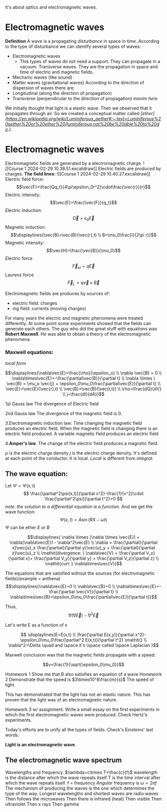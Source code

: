 It's about optics and electromagnetic waves.

# Electromagnetic waves
**Definition** A wave is a propagating *disturbance* in space in time.
According to the type of disturbance we can identify several types of waves:
* Electromagnetic waves
	* This types of waves do not need a support. They can propagate in a vacuum. Transverse waves. They are the propagation in space and time of electric and magnetic fields.
* Mechanic waves (like sound)
* Matter waves (gravitational waves)
According to the direction of dispersion of waves there are:
* Longitudinal (along the direction of propagation)
* Transverse (perpendicular to the direction of propagation)
_manim here_

We initially thought that light is a elastic wave. Then we observed that it propagates through air. So we created a conceptual matter called *[ether](https://en.wikipedia.org/wiki/Luminiferous_aether#:~:text=Luminiferous%20aether%20or%20ether%20(luminiferous,not%20be%20able%20to%20do.)*.

# Electromagnetic waves
Electromagnetic fields are generated by a electromagnetic charge.
![[Course 1 2024-02-29 10.38.51.excalidraw]]
Electric fields are produced by charges.
**The field lines:**
![[Course 1 2024-02-29 10.40.27.excalidraw]]
Electric field force:
$$\vec{F}=\frac{Qq_t}{4\pi\epsilon_0r^2}\cdot\frac{\vec{r}}{r}$$
Electric intensity:
$$\vec{E}=\frac{\vec{F}}{q_t}$$
Electric induction:
$$\vec{D}=\epsilon_0\vec{E}$$
Magnetic induction:
$$\displaylines{\vec{B}=\vec{B}(\vec{r},t) \\ B=\mu_0\frac{I}{2\pi r}}$$
Magnetic intensity:
$$\vec{H}=\frac{\vec{B}}{\mu_0}$$
Electric force
$$\vec{F}_{el}=q\vec{E}$$
Laurenz force
$$\vec{F}_L=q\vec{v}\times\vec{B}$$

Electromagnetic fields are produces by sources of:
* electric field: charges
* mg field: currents (moving charges)

For many years the electric and magnetic phenomena were treated differently.
At some point some experiments showed that the fields can generate each others. The guy who did the great stuff with equations was **Robert Maxwell**.
He was able to obtain a theory of the electromagnetic phenomena.

### Maxwell equations:
_local form_

$$\displaylines{\nabla\vec{E}=\frac{\rho}{\epsilon_o} \\ \nabla \vec{B} = 0 \\ \nabla\times\vec{E}=-\frac{\partial\vec{B}}{\partial t} \\ \nabla \times \ \vec{B} = \mu_o \vec{j} + \epsilon_0\mu_0\frac{\partial\vec{E}}{\partial t} \\ \vec{E}=\vec{E}(\vec{r},t) \\ \vec{B}=\vec{B}(\vec{r,t}) \\ \rho=\frac{dQ}{dV} \\ j=\frac{dI}{dA}}$$

1st Gauss law
The divergence of Electric field

2nd Gauss law 
The divergence of the magnetic field is 0.

3.Electromagnetic induction law:
Time changing the magnetic field produces an electric field.
When the magnetic field is changing there is an electric field produced.
A variable magnetic field produces an electric field

4.**Amper's law**.
The change of the electric field produces a magnetic field.

$\rho$ is the electric charge density
$j$ is the electric charge density. It's defined at each point of the conductor. It is local. *Local* is different from *integral*.

## The wave equation:
Let $\Psi=\Psi(x,t)$
$$
\frac{\partial^2\psi(x,t)}{\partial x^2}-\frac{1}{v^2}\cdot \frac{\partial^2\psi}{\partial t^2}=0
$$
_note: the solution to a differential equation is a function._
And we get the wave function:
$$\Psi(x,t)=A\sin(RX-\omega t)$$
$\Psi$ can be ether $E$ or  $B$

$$\displaylines{ \nabla \times (\nabla \times \vec{E}) = \nabla(\nabla\vec{E}) - \nabla^2\vec{E} \\ \nabla = \frac{\partial}{\partial x}\vec{u}_x \frac{\partial}{\partial y}\vec{u}_y + \frac{\partial}{\partial z}\vec{u}_z \\ \mathit{divergence: } \nabla\vec{V} = \frac{\partial V_x}{\partial x}+ \frac{\partial V_y}{\partial y} + \frac{\partial V_z}{\partial z} \\ \mathit{curl: } \nabla\times\vec{V}}$$

The equations that are satisfied without the sources (for electromagnetic fields)(example = anthena)
$$\displaylines{\nabla\vec{E}=0 \\ \nabla\vec{B}=0 \\ \nabla\times\vec{E}=-\frac{\partial \vec{V}}{\partial t} \\ \nabla\times\vec{B}=\epsilon_0\mu_0\frac{\partial\vec{E}}{\partial t}}$$

Thus,
$$\nabla(\nabla\vec{E})-\nabla^2\vec{E}$$

Let's write E as a function of x

$$
\displaylines{E=E(x,t) \\ 
\frac{\partial E(x,y)}{\partial x^2}-\epsilon_0\mu_0\frac{\partial^2 E(x,t)}{\partial t^2} \mathit{}
\\
\nabla^2=\Delta \quad and \space it's \space called \space Laplacian
}$$

Maxwell conclusion was that the magnetic fields propagate with a speed:


$$v=\frac{1}{\sqrt{\epsilon_0\mu_0}}$$

Homework 1
Show me that B also satisfies an equation of a wave
Homework 2
Demonstrate that the speed is $3\times10^8\frac{m}{s}$
The speed of light.

This has demonstrated that the light has not an elastic nature.
This has proven that the light was of an electromagnetic nature.

Homework 3 w/ assignment.
Write a small essay on the first experiments in which the first electromagnetic waves were produced. Check Hertz's experiments.


Today's efforts are to unify all the types of fields. Check's Einsteins' last words.

**Light is an electromagnetic wave**.

## The electromagnetic wave spectrum
Wavelengths and frequency.
$\lambda=c\times T=\frac{c}{f}$
wavelength is the distance after which the wave repeats itself
T is the time interval after which the wave repeats itself.
f = frequency
*Angular* frequency is $\omega=2\pi f$
The mechanism of producing the waves is the one which determines the type of the way. 
Longest wavelengths and shortest waves are radio waves
Then follows the microwaves
Then there is infrared (heat)
Then visible
Then ultraviolet
Then x rays
Then gamma
